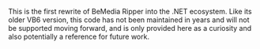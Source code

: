 This is the first rewrite of BeMedia Ripper into the .NET
ecosystem. Like its older VB6 version, this code has not
been maintained in years and will not be supported moving
forward, and is only provided here as a curiosity and also
potentially a reference for future work.
